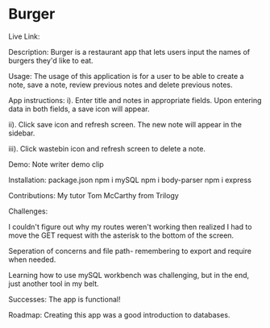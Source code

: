 # Burger

Live Link: 

Description: Burger is a restaurant app that lets users input the names of burgers they'd like to eat.

Usage: The usage of this application is for a user to be able to create a note, save a note, review previous notes and delete previous notes.

App instructions: i). Enter title and notes in appropriate fields. Upon entering data in both fields, a save icon will appear.

ii). Click save icon and refresh screen. The new note will appear in the sidebar.

iii). Click wastebin icon and refresh screen to delete a note.

Demo: Note writer demo clip

Installation: package.json npm i mySQL npm i body-parser npm i express

Contributions: My tutor Tom McCarthy from Trilogy

Challenges:

I couldn't figure out why my routes weren't working then realized I had to move the GET request with the asterisk to the bottom of the screen.

Seperation of concerns and file path- remembering to export and require when needed.

Learning how to use mySQL workbench was challenging, but in the end, just another tool in my belt.

Successes: The app is functional!

Roadmap: Creating this app was a good introduction to databases.